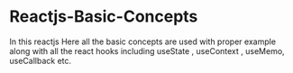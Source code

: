 # Reactjs-Basic-Concepts
In this reactjs Here all the basic concepts are used with proper example along with all the react hooks including useState , useContext , useMemo, useCallback etc. 
